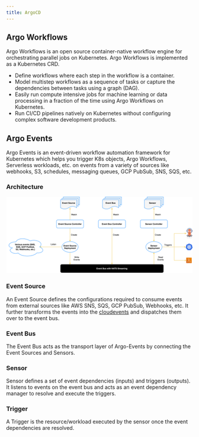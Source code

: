 ```yaml
---
title: ArgoCD
---
```


## Argo Workflows

Argo Workflows is an open source container-native workflow engine for orchestrating parallel jobs on Kubernetes.
Argo Workflows is implemented as a Kubernetes CRD.

- Define workflows where each step in the workflow is a container.
- Model multistep workflows as a sequence of tasks or capture the dependencies between tasks using a graph (DAG).
- Easily run compute intensive jobs for machine learning or data processing in a fraction of the time
  using Argo Workflows on Kubernetes.
- Run CI/CD pipelines natively on Kubernetes without configuring complex software development products.

## Argo Events

Argo Events is an event-driven workflow automation framework for Kubernetes which helps you trigger K8s objects,
Argo Workflows, Serverless workloads, etc. on events from a variety of sources like webhooks, S3, schedules,
messaging queues, GCP PubSub, SNS, SQS, etc.

### Architecture

![argo-events-architecture](./argocd/argo-events-architecture.png)

### Event Source

An Event Source defines the configurations required to consume events from external sources like AWS SNS, SQS,
GCP PubSub, Webhooks, etc. It further transforms the events into
the [cloudevents](https://github.com/cloudevents/spec) and dispatches them over to the event bus.

### Event Bus

The Event Bus acts as the transport layer of Argo-Events by connecting the Event Sources and Sensors.

### Sensor

Sensor defines a set of event dependencies (inputs) and triggers (outputs).
It listens to events on the event bus and acts as an event dependency manager to resolve and execute the triggers.

### Trigger

A Trigger is the resource/workload executed by the sensor once the event dependencies are resolved.

